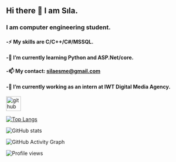 ## Hi there 👋 I am Sıla.
### I am computer engineering student.
#### -⚡ My skills are C/C++/C#/MSSQL.
#### -🌱 I’m currently learning Python and ASP.Net/core.
#### -📫 My contact: silaesme@gmail.com
#### -🔭 I’m currently working as an intern at IWT Digital Media Agency.

[<img src='https://cdn.jsdelivr.net/npm/simple-icons@3.0.1/icons/github.svg' alt='github' height='40'>](https://github.com/SilaEsme)  

[![Top Langs](https://github-readme-stats.vercel.app/api/top-langs/?username=SilaEsme)](https://github.com/anuraghazra/github-readme-stats)

![GitHub stats](https://github-readme-stats.vercel.app/api?username=SilaEsme&show_icons=true)  

![GitHub Activity Graph](https://activity-graph.herokuapp.com/graph?username=SilaEsme)  

![Profile views](https://gpvc.arturio.dev/SilaEsme)  

<!--
**SilaEsme/SilaEsme** is a ✨ _special_ ✨ repository because its `README.md` (this file) appears on your GitHub profile.

Here are some ideas to get you started:

- 🔭 I’m currently working on ...
- 🌱 I’m currently learning ...
- 👯 I’m looking to collaborate on ...
- 🤔 I’m looking for help with ...
- 💬 Ask me about ...
- 📫 How to reach me: ...
- 😄 Pronouns: ...
- ⚡ Fun fact: ...
-->

